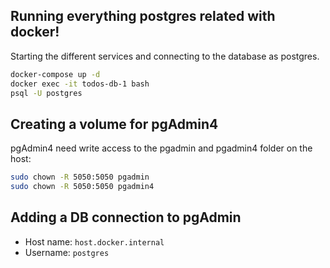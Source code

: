 ## Running everything postgres related with docker!

Starting the different services and connecting to the database as postgres.

```bash
docker-compose up -d
docker exec -it todos-db-1 bash
psql -U postgres
```

## Creating a volume for pgAdmin4

pgAdmin4 need write access to the pgadmin and pgadmin4 folder on the host:

```bash
sudo chown -R 5050:5050 pgadmin
sudo chown -R 5050:5050 pgadmin4
```

## Adding a DB connection to pgAdmin

- Host name: `host.docker.internal`
- Username: `postgres`
